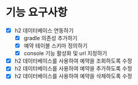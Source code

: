 # 기능 요구사항

- [x] h2 데이터베이스 연동하기
    - [x] gradle 의존성 추가하기
    - [x] 예약 테이블 스키마 정의하기
    - [x] console 기능 활성화 및 url 지정하기
- [x] h2 데이터베이스를 사용하여 예약을 조회하도록 수정
- [x] h2 데이터베이스를 사용하여 예약을 추가하도록 수정
- [x] h2 데이터베이스를 사용하여 예약을 삭제하도록 수정

